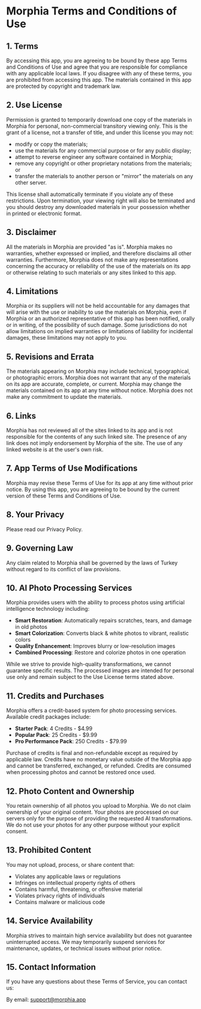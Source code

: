 # Morphia Terms and Conditions of Use

## 1. Terms

By accessing this app, you are agreeing to be bound by these app Terms and Conditions of Use and agree that you are responsible for compliance with any applicable local laws. If you disagree with any of these terms, you are prohibited from accessing this app. The materials contained in this app are protected by copyright and trademark law.

## 2. Use License

Permission is granted to temporarily download one copy of the materials in Morphia for personal, non-commercial transitory viewing only. This is the grant of a license, not a transfer of title, and under this license you may not:

* modify or copy the materials;
* use the materials for any commercial purpose or for any public display;
* attempt to reverse engineer any software contained in Morphia;
* remove any copyright or other proprietary notations from the materials; or
* transfer the materials to another person or "mirror" the materials on any other server.

This license shall automatically terminate if you violate any of these restrictions. Upon termination, your viewing right will also be terminated and you should destroy any downloaded materials in your possession whether in printed or electronic format.

## 3. Disclaimer

All the materials in Morphia are provided "as is". Morphia makes no warranties, whether expressed or implied, and therefore disclaims all other warranties. Furthermore, Morphia does not make any representations concerning the accuracy or reliability of the use of the materials on its app or otherwise relating to such materials or any sites linked to this app.

## 4. Limitations

Morphia or its suppliers will not be held accountable for any damages that will arise with the use or inability to use the materials on Morphia, even if Morphia or an authorized representative of this app has been notified, orally or in writing, of the possibility of such damage. Some jurisdictions do not allow limitations on implied warranties or limitations of liability for incidental damages, these limitations may not apply to you.

## 5. Revisions and Errata

The materials appearing on Morphia may include technical, typographical, or photographic errors. Morphia does not warrant that any of the materials on its app are accurate, complete, or current. Morphia may change the materials contained on its app at any time without notice. Morphia does not make any commitment to update the materials.

## 6. Links

Morphia has not reviewed all of the sites linked to its app and is not responsible for the contents of any such linked site. The presence of any link does not imply endorsement by Morphia of the site. The use of any linked website is at the user's own risk.

## 7. App Terms of Use Modifications

Morphia may revise these Terms of Use for its app at any time without prior notice. By using this app, you are agreeing to be bound by the current version of these Terms and Conditions of Use.

## 8. Your Privacy

Please read our Privacy Policy.

## 9. Governing Law

Any claim related to Morphia shall be governed by the laws of Turkey without regard to its conflict of law provisions.

## 10. AI Photo Processing Services

Morphia provides users with the ability to process photos using artificial intelligence technology including:

* **Smart Restoration**: Automatically repairs scratches, tears, and damage in old photos
* **Smart Colorization**: Converts black & white photos to vibrant, realistic colors  
* **Quality Enhancement**: Improves blurry or low-resolution images
* **Combined Processing**: Restore and colorize photos in one operation

While we strive to provide high-quality transformations, we cannot guarantee specific results. The processed images are intended for personal use only and remain subject to the Use License terms stated above.

## 11. Credits and Purchases

Morphia offers a credit-based system for photo processing services. Available credit packages include:

* **Starter Pack**: 4 Credits - $4.99
* **Popular Pack**: 25 Credits - $9.99  
* **Pro Performance Pack**: 250 Credits - $79.99

Purchase of credits is final and non-refundable except as required by applicable law. Credits have no monetary value outside of the Morphia app and cannot be transferred, exchanged, or refunded. Credits are consumed when processing photos and cannot be restored once used.

## 12. Photo Content and Ownership

You retain ownership of all photos you upload to Morphia. We do not claim ownership of your original content. Your photos are processed on our servers only for the purpose of providing the requested AI transformations. We do not use your photos for any other purpose without your explicit consent.

## 13. Prohibited Content

You may not upload, process, or share content that:

* Violates any applicable laws or regulations
* Infringes on intellectual property rights of others
* Contains harmful, threatening, or offensive material
* Violates privacy rights of individuals
* Contains malware or malicious code

## 14. Service Availability

Morphia strives to maintain high service availability but does not guarantee uninterrupted access. We may temporarily suspend services for maintenance, updates, or technical issues without prior notice.

## 15. Contact Information

If you have any questions about these Terms of Service, you can contact us:

By email: support@morphia.app
